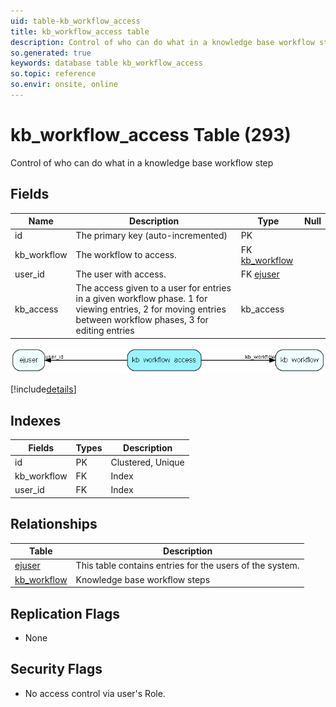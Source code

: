 ```yaml
---
uid: table-kb_workflow_access
title: kb_workflow_access table
description: Control of who can do what in a knowledge base workflow step
so.generated: true
keywords: database table kb_workflow_access
so.topic: reference
so.envir: onsite, online
---
```


# kb\_workflow\_access Table (293)

Control of who can do what in a knowledge base workflow step

## Fields

| Name | Description | Type | Null |
|------|-------------|------|:----:|
|id|The primary key (auto-incremented)|PK| |
|kb\_workflow|The workflow to access.|FK [kb_workflow](kb-workflow.md)| |
|user\_id|The user with access.|FK [ejuser](ejuser.md)| |
|kb\_access|The access given to a user for entries in a given workflow phase. 1 for viewing entries, 2 for moving entries between workflow phases, 3 for editing entries|kb_access| |


![kb_workflow_access table relationship diagram](./media/kb_workflow_access.png)

[!include[details](./includes/kb-workflow-access.md)]

## Indexes

| Fields | Types | Description |
|--------|-------|-------------|
|id |PK |Clustered, Unique |
|kb\_workflow |FK |Index |
|user\_id |FK |Index |

## Relationships

| Table|  Description |
|------|-------------|
|[ejuser](ejuser.md)  |This table contains entries for the users of the system. |
|[kb\_workflow](kb-workflow.md)  |Knowledge base workflow steps |


## Replication Flags

* None

## Security Flags

* No access control via user's Role.

